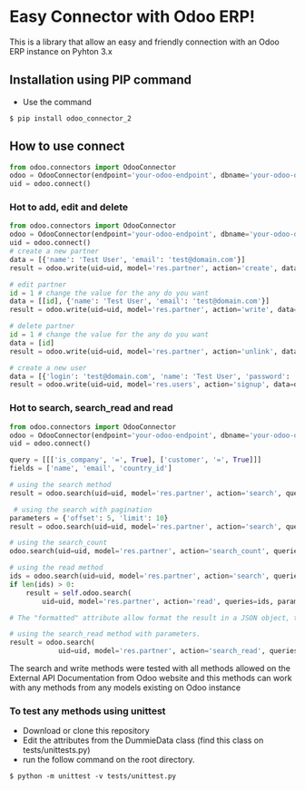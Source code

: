 # Easy Connector with Odoo ERP!
This is a library that allow an easy and friendly connection with an Odoo ERP instance on Pyhton 3.x

## Installation using PIP command
- Use the command
```shell
$ pip install odoo_connector_2
```

## How to use connect
```python
from odoo.connectors import OdooConnector
odoo = OdooConnector(endpoint='your-odoo-endpoint', dbname='your-odoo-dbname', username='your-odoo-user', password='your-odoo-password')
uid = odoo.connect()
```
### Hot to add, edit and delete
```python
from odoo.connectors import OdooConnector
odoo = OdooConnector(endpoint='your-odoo-endpoint', dbname='your-odoo-dbname', username='your-odoo-user', password='your-odoo-password')
uid = odoo.connect()
# create a new partner
data = [{'name': 'Test User', 'email': 'test@domain.com'}]
result = odoo.write(uid=uid, model='res.partner', action='create', data=data)

# edit partner
id = 1 # change the value for the any do you want
data = [[id], {'name': 'Test User', 'email': 'test@domain.com'}]
result = odoo.write(uid=uid, model='res.partner', action='write', data=data)

# delete partner
id = 1 # change the value for the any do you want
data = [id]
result = odoo.write(uid=uid, model='res.partner', action='unlink', data=data)

# create a new user
data = [{'login': 'test@domain.com', 'name': 'Test User', 'password': '123456'}]
result = odoo.write(uid=uid, model='res.users', action='signup', data=data)
```

### Hot to search, search_read and read
```python
from odoo.connectors import OdooConnector
odoo = OdooConnector(endpoint='your-odoo-endpoint', dbname='your-odoo-dbname', username='your-odoo-user', password='your-odoo-password')
uid = odoo.connect()

query = [[['is_company', '=', True], ['customer', '=', True]]]
fields = ['name', 'email', 'country_id']

# using the search method
result = odoo.search(uid=uid, model='res.partner', action='search', queries=query, parameters=None)

 # using the search with pagination
parameters = {'offset': 5, 'limit': 10}
result = odoo.search(uid=uid, model='res.partner', action='search', queries=query, parameters=parameters)

# using the search_count
odoo.search(uid=uid, model='res.partner', action='search_count', queries=query)

# using the read method
ids = odoo.search(uid=uid, model='res.partner', action='search', queries=query, parameters={'limit': 1})
if len(ids) > 0:
    result = self.odoo.search(
        uid=uid, model='res.partner', action='read', queries=ids, parameters={'fields': fields}  formatted=True)

# The "formatted" attribute allow format the result in a JSON object, this is a boolean attribute by default is False

# using the search_read method with parameters.
result = odoo.search(
            uid=uid, model='res.partner', action='search_read', queries=query, parameters={'fields': fields, 'limit': 2}, formatted=True)
```

The search and write methods were tested with all methods allowed on the External API Documentation from Odoo website
and this methods can work with any methods from any models existing on Odoo instance

### To test any methods using unittest

- Download or clone this repository
- Edit the attributes from the DummieData class (find this class on tests/unittests.py)
- run the follow command on the root directory.
```shell
$ python -m unittest -v tests/unittest.py
```